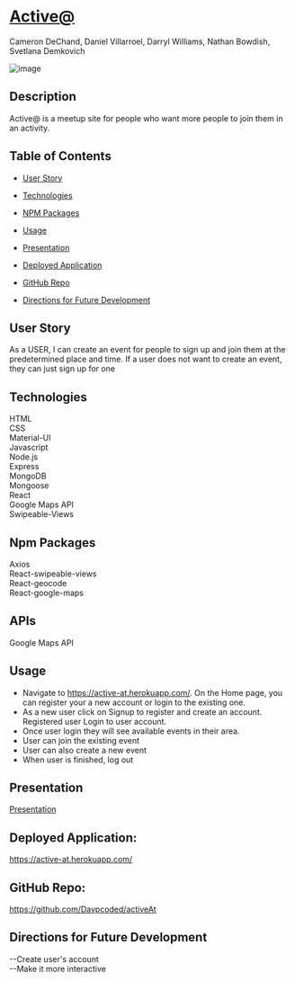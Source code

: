 # [Active@](https://active-at.herokuapp.com/)

Cameron DeChand, Daniel Villarroel, Darryl Williams, Nathan Bowdish, Svetlana Demkovich

![image](https://user-images.githubusercontent.com/61451081/90306025-d5f36d80-de7d-11ea-9a05-c2dd1d99c7b5.png)

## Description

Active@ is a meetup site for people who want more people to join them in an activity.

## Table of Contents

- [User Story](#user-story)

- [Technologies](#technologies)

- [NPM Packages](#npm-packages)

- [Usage](#Usage)

- [Presentation](#presentation)

- [Deployed Application](#deployed-application)

- [GitHub Repo](#github-repo)

- [Directions for Future Development](#directions-for-future-development)

## User Story

As a USER,
I can create an event for people to sign up and join them at the predetermined place and time.
If a user does not want to create an event, they can just sign up for one

## Technologies  
 
HTML    
CSS    
Material-UI  
Javascript  
Node.js    
Express    
MongoDB  
Mongoose   
React  
Google Maps API   
Swipeable-Views

## Npm Packages  

Axios  
React-swipeable-views  
React-geocode  
React-google-maps  

## APIs  

Google Maps API  
    
## Usage 
* Navigate to https://active-at.herokuapp.com/. On the Home page, you can register your a new account or login to the existing one.
* As a new user click on Signup to register and create an account. Registered user Login to user account.
* Once user login they  will see available events in their area.
* User can join the existing event
* User can also create a new event
* When user is finished, log out  

## Presentation  

[Presentation](https://docs.google.com/presentation/d/1dwb7qeH-5QaWvuFLnj2iN0fwHP5WWrVaqkxdtW-Rkus/edit?usp=sharing)  

## Deployed Application:  

https://active-at.herokuapp.com/  

## GitHub Repo:

https://github.com/Davpcoded/activeAt

## Directions for Future Development

--Create user's account  
--Make it more interactive 